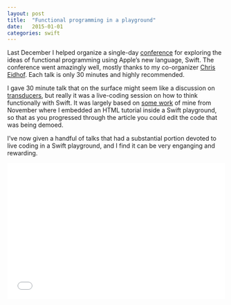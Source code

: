 ```yaml
---
layout: post
title:  "Functional programming in a playground"
date:   2015-01-01
categories: swift
---
```


Last December I helped organize a single-day [conference](http://2014.funswiftconf.com) for exploring the ideas of functional programming using Apple’s new language, Swift. The conference went amazingly well, mostly thanks to my co-organizer [Chris Eidhof](http://www.eidhof.nl). Each talk is only 30 minutes and highly recommended.

I gave 30 minute talk that on the surface might seem like a discussion on [transducers](http://clojure.org/transducers), but really it was a live-coding session on how to think functionally with Swift. It was largely based on [some work](http://github.com/mbrandonw/learn-transducers-playground) of mine from November where I embedded an HTML tutorial inside a Swift playground, so that as you progressed through the article you could edit the code that was being demoed.

I’ve now given a handful of talks that had a substantial portion devoted to live coding in a Swift playground, and I find it can be very enganging and rewarding.

<div style="text-align: center;">
  <iframe width="560" height="315" style="max-width: 100%" src="//www.youtube.com/embed/estNbh2TF3E" frameborder="0" allowfullscreen></iframe>
</div>
